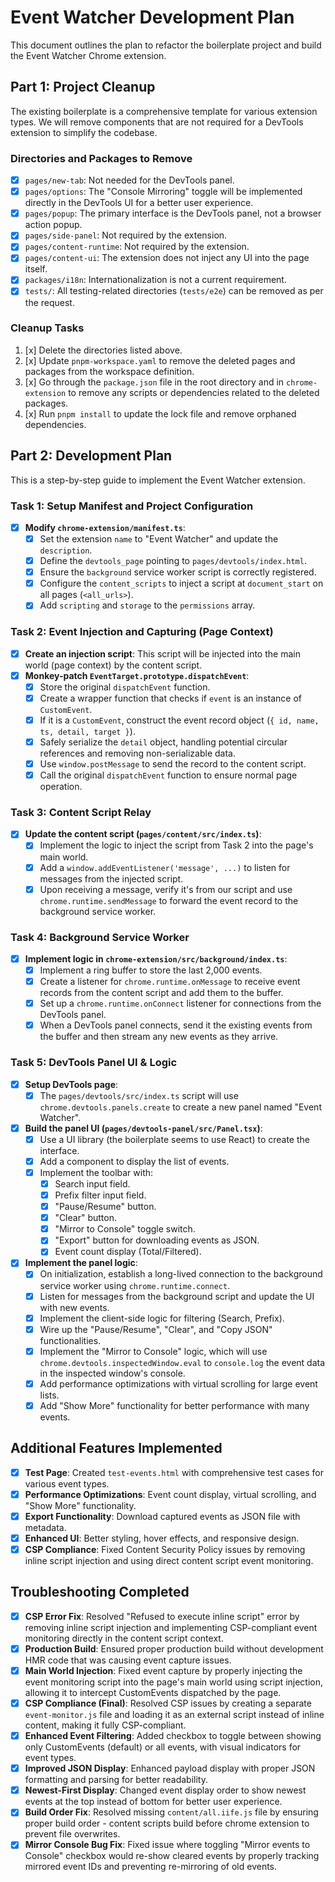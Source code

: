 # Event Watcher Development Plan

This document outlines the plan to refactor the boilerplate project and build the Event Watcher Chrome extension.

## Part 1: Project Cleanup

The existing boilerplate is a comprehensive template for various extension types. We will remove components that are not required for a DevTools extension to simplify the codebase.

### Directories and Packages to Remove

- [x] `pages/new-tab`: Not needed for the DevTools panel.
- [x] `pages/options`: The "Console Mirroring" toggle will be implemented directly in the DevTools UI for a better user experience.
- [x] `pages/popup`: The primary interface is the DevTools panel, not a browser action popup.
- [x] `pages/side-panel`: Not required by the extension.
- [x] `pages/content-runtime`: Not required by the extension.
- [x] `pages/content-ui`: The extension does not inject any UI into the page itself.
- [x] `packages/i18n`: Internationalization is not a current requirement.
- [x] `tests/`: All testing-related directories (`tests/e2e`) can be removed as per the request.

### Cleanup Tasks

1.  [x] Delete the directories listed above.
2.  [x] Update `pnpm-workspace.yaml` to remove the deleted pages and packages from the workspace definition.
3.  [x] Go through the `package.json` file in the root directory and in `chrome-extension` to remove any scripts or dependencies related to the deleted packages.
4.  [x] Run `pnpm install` to update the lock file and remove orphaned dependencies.

## Part 2: Development Plan

This is a step-by-step guide to implement the Event Watcher extension.

### Task 1: Setup Manifest and Project Configuration

- [x] **Modify `chrome-extension/manifest.ts`**:
    - [x] Set the extension `name` to "Event Watcher" and update the `description`.
    - [x] Define the `devtools_page` pointing to `pages/devtools/index.html`.
    - [x] Ensure the `background` service worker script is correctly registered.
    - [x] Configure the `content_scripts` to inject a script at `document_start` on all pages (`<all_urls>`).
    - [x] Add `scripting` and `storage` to the `permissions` array.

### Task 2: Event Injection and Capturing (Page Context)

- [x] **Create an injection script**: This script will be injected into the main world (page context) by the content script.
- [x] **Monkey-patch `EventTarget.prototype.dispatchEvent`**:
    - [x] Store the original `dispatchEvent` function.
    - [x] Create a wrapper function that checks if `event` is an instance of `CustomEvent`.
    - [x] If it is a `CustomEvent`, construct the event record object (`{ id, name, ts, detail, target }`).
    - [x] Safely serialize the `detail` object, handling potential circular references and removing non-serializable data.
    - [x] Use `window.postMessage` to send the record to the content script.
    - [x] Call the original `dispatchEvent` function to ensure normal page operation.

### Task 3: Content Script Relay

- [x] **Update the content script (`pages/content/src/index.ts`)**:
    - [x] Implement the logic to inject the script from Task 2 into the page's main world.
    - [x] Add a `window.addEventListener('message', ...)` to listen for messages from the injected script.
    - [x] Upon receiving a message, verify it's from our script and use `chrome.runtime.sendMessage` to forward the event record to the background service worker.

### Task 4: Background Service Worker

- [x] **Implement logic in `chrome-extension/src/background/index.ts`**:
    - [x] Implement a ring buffer to store the last 2,000 events.
    - [x] Create a listener for `chrome.runtime.onMessage` to receive event records from the content script and add them to the buffer.
    - [x] Set up a `chrome.runtime.onConnect` listener for connections from the DevTools panel.
    - [x] When a DevTools panel connects, send it the existing events from the buffer and then stream any new events as they arrive.

### Task 5: DevTools Panel UI & Logic

- [x] **Setup DevTools page**:
    - [x] The `pages/devtools/src/index.ts` script will use `chrome.devtools.panels.create` to create a new panel named "Event Watcher".
- [x] **Build the panel UI (`pages/devtools-panel/src/Panel.tsx`)**:
    - [x] Use a UI library (the boilerplate seems to use React) to create the interface.
    - [x] Add a component to display the list of events.
    - [x] Implement the toolbar with:
        - [x] Search input field.
        - [x] Prefix filter input field.
        - [x] "Pause/Resume" button.
        - [x] "Clear" button.
        - [x] "Mirror to Console" toggle switch.
        - [x] "Export" button for downloading events as JSON.
        - [x] Event count display (Total/Filtered).
- [x] **Implement the panel logic**:
    - [x] On initialization, establish a long-lived connection to the background service worker using `chrome.runtime.connect`.
    - [x] Listen for messages from the background script and update the UI with new events.
    - [x] Implement the client-side logic for filtering (Search, Prefix).
    - [x] Wire up the "Pause/Resume", "Clear", and "Copy JSON" functionalities.
    - [x] Implement the "Mirror to Console" logic, which will use `chrome.devtools.inspectedWindow.eval` to `console.log` the event data in the inspected window's console.
    - [x] Add performance optimizations with virtual scrolling for large event lists.
    - [x] Add "Show More" functionality for better performance with many events.

## Additional Features Implemented

- [x] **Test Page**: Created `test-events.html` with comprehensive test cases for various event types.
- [x] **Performance Optimizations**: Event count display, virtual scrolling, and "Show More" functionality.
- [x] **Export Functionality**: Download captured events as JSON file with metadata.
- [x] **Enhanced UI**: Better styling, hover effects, and responsive design.
- [x] **CSP Compliance**: Fixed Content Security Policy issues by removing inline script injection and using direct content script event monitoring.

## Troubleshooting Completed

- [x] **CSP Error Fix**: Resolved "Refused to execute inline script" error by removing inline script injection and implementing CSP-compliant event monitoring directly in the content script context.
- [x] **Production Build**: Ensured proper production build without development HMR code that was causing event capture issues.
- [x] **Main World Injection**: Fixed event capture by properly injecting the event monitoring script into the page's main world using script injection, allowing it to intercept CustomEvents dispatched by the page.
- [x] **CSP Compliance (Final)**: Resolved CSP issues by creating a separate `event-monitor.js` file and loading it as an external script instead of inline content, making it fully CSP-compliant.
- [x] **Enhanced Event Filtering**: Added checkbox to toggle between showing only CustomEvents (default) or all events, with visual indicators for event types.
- [x] **Improved JSON Display**: Enhanced payload display with proper JSON formatting and parsing for better readability.
- [x] **Newest-First Display**: Changed event display order to show newest events at the top instead of bottom for better user experience.
- [x] **Build Order Fix**: Resolved missing `content/all.iife.js` file by ensuring proper build order - content scripts build before chrome extension to prevent file overwrites.
- [x] **Mirror Console Bug Fix**: Fixed issue where toggling "Mirror events to Console" checkbox would re-show cleared events by properly tracking mirrored event IDs and preventing re-mirroring of old events.

